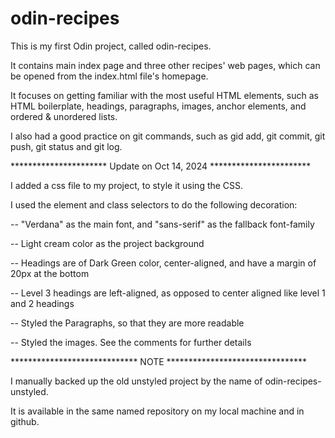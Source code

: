 # odin-recipes

This is my first Odin project, called odin-recipes.

It contains main index page and three other recipes' web pages, which can be opened from the index.html file's homepage.

It focuses on getting familiar with the most useful HTML elements, such as HTML boilerplate, headings, paragraphs, images, anchor elements, and ordered & unordered lists.

I also had a good practice on git commands, such as gid add, git commit, git push, git status and git log.

********************** Update on Oct 14, 2024 ***********************

I added a css file to my project, to style it using the CSS.

I used the element and class selectors to do the following decoration:

-- "Verdana" as the main font, and "sans-serif" as the fallback font-family

-- Light cream color as the project background

-- Headings are of Dark Green color, center-aligned, and have a margin of 20px at the bottom

-- Level 3 headings are left-aligned, as opposed to center aligned like level 1 and 2 headings

-- Styled the Paragraphs, so that they are more readable

-- Styled the images. See the comments for further details

***************************** NOTE ********************************

I manually backed up the old unstyled project by the name of odin-recipes-unstyled.

It is available in the same named repository on my local machine and in github.


